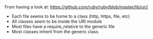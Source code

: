 From having a look at: https://github.com/ruby/ruby/blob/master/lib/uri/

- Each file seems to be home to a class (http, https, file, etc)
- All classes seem to be inside the URI module
- Most files have a require_relative to the generic file
- Most classes inherit from the generic class
